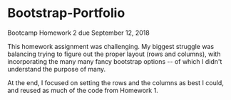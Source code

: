 # Bootstrap-Portfolio

Bootcamp Homework 2 due September 12, 2018

This homework assignment was challenging.  My biggest struggle was balancing trying to figure out the proper layout (rows and columns), with incorporating the many many fancy bootstrap options -- of which I didn't understand the purpose of many.

At the end, I focused on setting the rows and the columns as best I could, and reused as much of the code from Homework 1.  


